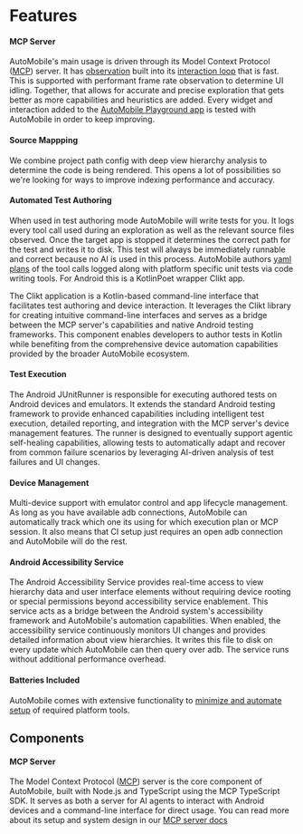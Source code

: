 # Features

#### MCP Server

AutoMobile's main usage is driven through its Model Context Protocol ([MCP](https://modelcontextprotocol.io/introduction))
server. It has [observation](mcp-server/observation.md) built into its [interaction loop](mcp-server/interaction-loop.md)
that is fast. This is supported with performant frame rate observation to determine UI idling. Together, that allows for
accurate and precise exploration that gets better as more capabilities and heuristics are added. Every widget and
interaction added to the [AutoMobile Playground app](https://github.com/zillow/auto-mobile/blob/main/android/playground/README.md)
is tested with AutoMobile in order to keep improving.

#### Source Mappping

We combine project path config with deep view hierarchy analysis to determine the code is being rendered. This opens a
lot of possibilities so we're looking for ways to improve indexing performance and accuracy.

#### Automated Test Authoring

When used in test authoring mode AutoMobile will write tests for you. It logs every tool call used during an exploration
as well as the relevant source files observed. Once the target app is stopped it determines the correct path for the test
and writes it to disk. This test will always be immediately runnable and correct because no AI is used in this process.
AutoMobile authors [yaml plans](test-authoring/plan-syntax.md) of the tool calls logged along with platform specific
unit tests via code writing tools. For Android this is a KotlinPoet wrapper Clikt app.

The Clikt application is a Kotlin-based command-line interface that facilitates test authoring and device interaction.
It leverages the Clikt library for creating intuitive command-line interfaces and serves as a bridge between the MCP
server's capabilities and native Android testing frameworks. This component enables developers to author tests in Kotlin
while benefiting from the comprehensive device automation capabilities provided by the broader AutoMobile ecosystem.


#### Test Execution


The Android JUnitRunner is responsible for executing authored tests on Android devices and emulators. It extends the
standard Android testing framework to provide enhanced capabilities including intelligent test execution, detailed
reporting, and integration with the MCP server's device management features. The runner is designed to eventually
support agentic self-healing capabilities, allowing tests to automatically adapt and recover from common failure
scenarios by leveraging AI-driven analysis of test failures and UI changes.

#### Device Management

Multi-device support with emulator control and app lifecycle management. As long as you have available adb connections,
AutoMobile can automatically track which one its using for which execution plan or MCP session. It also means that CI
setup just requires an open adb connection and AutoMobile will do the rest.

#### Android Accessibility Service

The Android Accessibility Service provides real-time access to view hierarchy data and user interface elements without
requiring device rooting or special permissions beyond accessibility service enablement. This service acts as a bridge
between the Android system's accessibility framework and AutoMobile's automation capabilities. When enabled, the
accessibility service continuously monitors UI changes and provides detailed information about view hierarchies. It
writes this file to disk on every update which AutoMobile can then query over adb. The service runs without additional
performance overhead.

#### Batteries Included

AutoMobile comes with extensive functionality to [minimize and automate setup](batteries-included.md) of required
platform tools.

## Components 

#### MCP Server

The Model Context Protocol ([MCP](https://modelcontextprotocol.io/introduction)) server is the core component of AutoMobile, built with Node.js and TypeScript using the
MCP TypeScript SDK. It serves as both a server for AI agents to interact with Android devices and a command-line
interface for direct usage. You can read more about its setup and system design in our [MCP server docs](mcp-server/overview.md)
